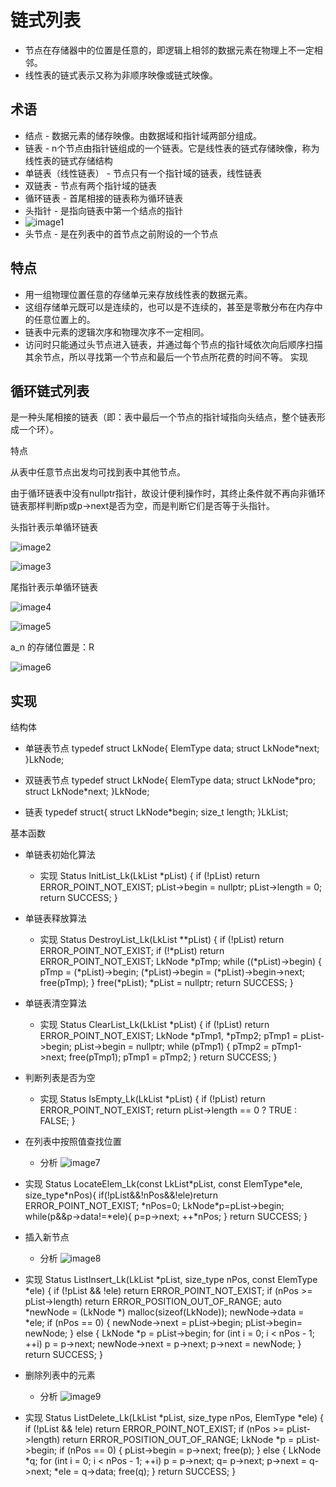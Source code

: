 # 链式列表
- 节点在存储器中的位置是任意的，即逻辑上相邻的数据元素在物理上不一定相邻。
- 线性表的链式表示又称为非顺序映像或链式映像。
## 术语
- 结点 - 数据元素的储存映像。由数据域和指针域两部分组成。
- 链表 - n个节点由指针链组成的一个链表。它是线性表的链式存储映像，称为线性表的链式存储结构
- 单链表（线性链表） - 节点只有一个指针域的链表，线性链表
- 双链表 - 节点有两个指针域的链表
- 循环链表 - 首尾相接的链表称为循环链表
- 头指针 - 是指向链表中第一个结点的指针
- ![image1](../../../_resources/fc899cb29759491dbe0c4f1bb32f344c.png)
- 头节点 - 是在列表中的首节点之前附设的一个节点
## 特点
- 用一组物理位置任意的存储单元来存放线性表的数据元素。
- 这组存储单元既可以是连续的，也可以是不连续的，甚至是零散分布在内存中的任意位置上的。
- 链表中元素的逻辑次序和物理次序不一定相同。
- 访问时只能通过头节点进入链表，并通过每个节点的指针域依次向后顺序扫描其余节点，所以寻找第一个节点和最后一个节点所花费的时间不等。
实现

## 循环链式列表
是一种头尾相接的链表（即：表中最后一个节点的指针域指向头结点，整个链表形成一个环）。

特点

从表中任意节点出发均可找到表中其他节点。

由于循环链表中没有nullptr指针，故设计便利操作时，其终止条件就不再向非循环链表那样判断p或p-\>next是否为空，而是判断它们是否等于头指针。

头指针表示单循环链表

![image2](../../../_resources/20c7e96d77dd444bae0182a656b9394b.png)

![image3](../../../_resources/637d82928d56499382fb7c5e4aa1c130.png)

尾指针表示单循环链表

![image4](../../../_resources/7781f29e0a48480abc16de5f646fe5c8.png)

![image5](../../../_resources/dca8edfbe9b547df97bfd306eec7c273.png)

a_n 的存储位置是：R

![image6](../../../_resources/a1552ed0674c4a16a784cebe02bb10d7.png)
## 实现
结构体
- 单链表节点
typedef struct LkNode{
ElemType data;
struct LkNode\*next;
}LkNode;
- 双链表节点
typedef struct LkNode{
ElemType data;
struct LkNode\*pro;
struct LkNode\*next;
}LkNode;

- 链表
typedef struct{
struct LkNode\*begin;
size_t length;
}LkList;

基本函数
- 单链表初始化算法
  - 实现
Status InitList_Lk(LkList \*pList) {
if (!pList) return ERROR_POINT_NOT_EXIST;
pList-\>begin = nullptr;
pList-\>length = 0;
return SUCCESS;
}

- 单链表释放算法
  - 实现
Status DestroyList_Lk(LkList \*\*pList) {
if (!pList) return ERROR_POINT_NOT_EXIST;
if (!\*pList) return ERROR_POINT_NOT_EXIST;
LkNode \*pTmp;
while ((\*pList)-\>begin) {
pTmp = (\*pList)-\>begin;
(\*pList)-\>begin = (\*pList)-\>begin-\>next;
free(pTmp);
}
free(\*pList);
\*pList = nullptr;
return SUCCESS;
}

- 单链表清空算法
  - 实现
Status ClearList_Lk(LkList \*pList) {
if (!pList) return ERROR_POINT_NOT_EXIST;
LkNode \*pTmp1, \*pTmp2;
pTmp1 = pList-\>begin;
pList-\>begin = nullptr;
while (pTmp1) {
pTmp2 = pTmp1-\>next;
free(pTmp1);
pTmp1 = pTmp2;
}
return SUCCESS;
}

- 判断列表是否为空
  - 实现
Status IsEmpty_Lk(LkList \*pList) {
if (!pList) return ERROR_POINT_NOT_EXIST;
return pList-\>length == 0 ? TRUE : FALSE;
}
- 在列表中按照值查找位置
  - 分析
![image7](../../../_resources/28fe954985cc4cec9c49b46c5480093a.png)
- 实现
Status LocateElem_Lk(const LkList\*pList, const ElemType\*ele, size_type\*nPos){
if(!pList&&!nPos&&!ele)return ERROR_POINT_NOT_EXIST;
\*nPos=0;
LkNode\*p=pList-\>begin;
while(p&&p-\>data!=\*ele){
p=p-\>next;
++\*nPos;
}
return SUCCESS;
}
- 插入新节点
  - 分析
![image8](../../../_resources/d2ad89b11b8244a18eea7621f288d628.png)
- 实现
Status ListInsert_Lk(LkList \*pList, size_type nPos, const ElemType \*ele) {
if (!pList && !ele) return ERROR_POINT_NOT_EXIST;
if (nPos \>= pList-\>length) return ERROR_POSITION_OUT_OF_RANGE;
auto \*newNode = (LkNode \*) malloc(sizeof(LkNode));
newNode-\>data = \*ele;
if (nPos == 0) {
newNode-\>next = pList-\>begin;
pList-\>begin= newNode;
} else {
LkNode \*p = pList-\>begin;
for (int i = 0; i \< nPos - 1; ++i) p = p-\>next;
newNode-\>next = p-\>next;
p-\>next = newNode;
}
return SUCCESS;
}

- 删除列表中的元素
  - 分析
![image9](../../../_resources/f3a2be52316c42e08370650bef427a36.png)
- 实现
Status ListDelete_Lk(LkList \*pList, size_type nPos, ElemType \*ele) {
if (!pList && !ele) return ERROR_POINT_NOT_EXIST;
if (nPos \>= pList-\>length) return ERROR_POSITION_OUT_OF_RANGE;
LkNode \*p = pList-\>begin;
if (nPos == 0) {
pList-\>begin = p-\>next;
free(p);
} else {
LkNode \*q;
for (int i = 0; i \< nPos - 1; ++i) p = p-\>next;
q= p-\>next;
p-\>next = q-\>next;
\*ele = q-\>data;
free(q);
}
return SUCCESS;
}

